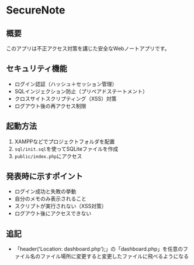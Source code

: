 # SecureNote

## 概要
このアプリは不正アクセス対策を講じた安全なWebノートアプリです。

## セキュリティ機能
- ログイン認証（ハッシュ＋セッション管理）
- SQLインジェクション防止（プリペアドステートメント）
- クロスサイトスクリプティング（XSS）対策
- ログアウト後の再アクセス制限

## 起動方法
1. XAMPPなどでプロジェクトフォルダを配置
2. `sql/init.sql`を使ってSQLiteファイルを作成
3. `public/index.php`にアクセス

## 発表時に示すポイント
- ログイン成功と失敗の挙動
- 自分のメモのみ表示されること
- スクリプトが実行されない（XSS対策）
- ログアウト後にアクセスできない
## 追記
- 「header('Location: dashboard.php');」の「dashboard.php」を任意のファイル名のファイル場所に変更すると変更したファイルに飛べるようになる